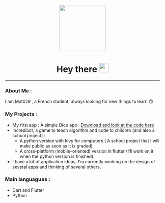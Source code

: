 <div id="header" align="center">
<img src="https://media.giphy.com/media/lRLzrbhmh5pFf4jOga/giphy.gif" width="150"/>
  <h1>
  Hey there
  <img src="https://media.giphy.com/media/hvRJCLFzcasrR4ia7z/giphy.gif" width="30px"/>
</h1>
</div>

---

### About Me :

I am  Mat029 , a French student, always looking for new things to learn :upside_down_face:

### My Projects :

* My first app : A simple Dice app : [Download and look at the code here](https://github.com/Mat029/Dice)
* Incredibot, a game to teach algorithm and code to children (and also a school project) :
  * A python version with kivy for computers ( A school project that I will make public as soon as it is graded)
  * A cross-platform (mobile-oriented) version in flutter (I'll work on it when the python version is finished).
* I have a lot of application ideas, I'm currently working on the design of several apps and thinking of several others.

### Main languagues :

* Dart and Flutter
* Python
